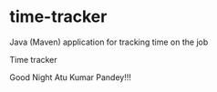 # time-tracker
Java (Maven) application for tracking time on the job

Time tracker

Good Night Atu Kumar Pandey!!!
